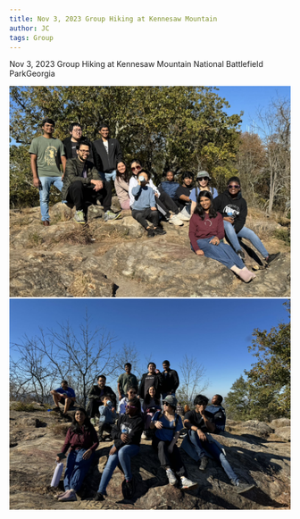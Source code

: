 ```yaml
---
title: Nov 3, 2023 Group Hiking at Kennesaw Mountain
author: JC
tags: Group
---
```


Nov 3, 2023 Group Hiking at Kennesaw Mountain
National Battlefield ParkGeorgia

<img src="/images/post/11_03_23_1.jpeg" alt="group" width="600"/>

<img src="/images/post/11_03_23_2.jpeg" alt="group" width="600"/>
